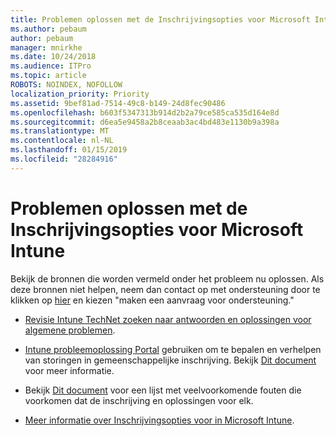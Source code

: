 ```yaml
---
title: Problemen oplossen met de Inschrijvingsopties voor Microsoft Intune
ms.author: pebaum
author: pebaum
manager: mnirkhe
ms.date: 10/24/2018
ms.audience: ITPro
ms.topic: article
ROBOTS: NOINDEX, NOFOLLOW
localization_priority: Priority
ms.assetid: 9bef81ad-7514-49c8-b149-24d8fec90486
ms.openlocfilehash: b603f5347313b914d2b2a79ce585ca535d164e8d
ms.sourcegitcommit: d6ea5e9458a2b8ceaab3ac4bd483e1130b9a398a
ms.translationtype: MT
ms.contentlocale: nl-NL
ms.lasthandoff: 01/15/2019
ms.locfileid: "28284916"
---
```

# <a name="troubleshoot-issues-with-enrollment-options-microsoft-intune"></a>Problemen oplossen met de Inschrijvingsopties voor Microsoft Intune

Bekijk de bronnen die worden vermeld onder het probleem nu oplossen. Als deze bronnen niet helpen, neem dan contact op met ondersteuning door te klikken op [hier](https://portal.azure.com/#blade/Microsoft_Intune_DeviceSettings/ExtensionLandingBlade/help) en kiezen "maken een aanvraag voor ondersteuning." 
  
- [Revisie Intune TechNet zoeken naar antwoorden en oplossingen voor algemene problemen](https://social.technet.microsoft.com/Forums/en-US/home?category=microsoftintune&amp;filter=alltypes&amp;sort=lastpostdesc).
    
- [Intune probleemoplossing Portal](https://devicemanagement.microsoft.com/#blade/Microsoft_Intune_DeviceSettings/TroubleshootBlade) gebruiken om te bepalen en verhelpen van storingen in gemeenschappelijke inschrijving. Bekijk [Dit document](https://docs.microsoft.com/en-us/intune/help-desk-operators) voor meer informatie. 
    
- Bekijk [Dit document](https://docs.microsoft.com/en-us/intune-classic/Troubleshoot/troubleshoot-device-enrollment-in-intune) voor een lijst met veelvoorkomende fouten die voorkomen dat de inschrijving en oplossingen voor elk. 
    
- [Meer informatie over Inschrijvingsopties voor in Microsoft Intune](https://docs.microsoft.com/en-us/intune/enrollment-options).
    

